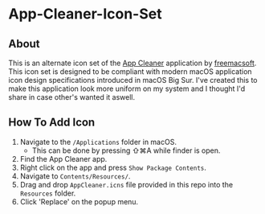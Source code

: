 # App-Cleaner-Icon-Set

## About
This is an alternate icon set of the [App Cleaner](https://freemacsoft.net/appcleaner/) application by [freemacsoft](https://freemacsoft.net). This icon set is designed to be compliant with modern macOS application icon design specifications introduced in macOS Big Sur. I've created this to make this application look more uniform on my system and I thought I'd share in case other's wanted it aswell.

## How To Add Icon
1. Navigate to the `/Applications` folder in macOS.
   - This can be done by pressing ⇧⌘A while finder is open.
2. Find the App Cleaner app.
3. Right click on the app and press `Show Package Contents`.
4. Navigate to `Contents/Resources/`.
5. Drag and drop `AppCleaner.icns` file provided in this repo into the `Resources` folder.
6. Click 'Replace' on the popup menu.
